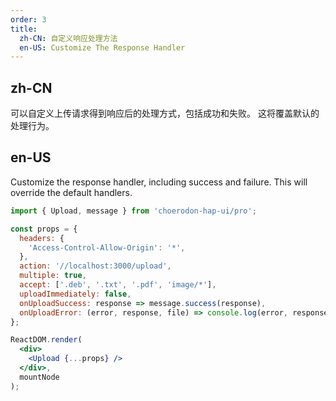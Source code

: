 ```yaml
---
order: 3
title:
  zh-CN: 自定义响应处理方法
  en-US: Customize The Response Handler
---
```


## zh-CN

可以自定义上传请求得到响应后的处理方式，包括成功和失败。
这将覆盖默认的处理行为。

## en-US

Customize the response handler, including success and failure.
This will override the default handlers.

````jsx
import { Upload, message } from 'choerodon-hap-ui/pro';

const props = {
  headers: {
    'Access-Control-Allow-Origin': '*',
  },
  action: '//localhost:3000/upload',
  multiple: true,
  accept: ['.deb', '.txt', '.pdf', 'image/*'],
  uploadImmediately: false,
  onUploadSuccess: response => message.success(response),
  onUploadError: (error, response, file) => console.log(error, response, file),
};

ReactDOM.render(
  <div>
    <Upload {...props} />
  </div>,
  mountNode
);

````
